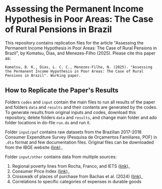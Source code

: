 # Assessing the Permanent Income Hypothesis in Poor Areas: The Case of Rural Pensions in Brazil
This repository contains replication files for the article "Assessing the Permanent Income Hypothesis in Poor Areas: The Case of Rural Pensions in Brazil", by Komatsu, Dias, and Menezes-Filho (2025). Please cite this paper as: 

```
Komatsu, B. K., Dias, L. C. C., Menezes-Filho, N. (2025). "Assessing the Permanent Income Hypothesis in Poor Areas: The Case of Rural Pensions in Brazil". Working paper.
```

## How to Replicate the Paper's Results
Folders `codes` and `input` contain the main files to run all results of the paper and folders `data` and `results` and their contents are generated by the codes. To generate results from original inputs and codes, download this repository, delete folders `data` and `results`, and change main folder and ado folder locations in do-file `run.do` and run it.

Folder `input/pof` contains raw datasets from the Brazilian 2017-2018 Consumer Expenditure Survey (Pesquisa de Orçamentos Familiares, POF) in `.dta` format and few documentation files. Original files can be downloaded from the IBGE website ([link](https://www.ibge.gov.br/estatisticas/sociais/saude/24786-pesquisa-de-orcamentos-familiares-2.html))_

Folder `input/other` contains data from multiple sources:
1. Regional poverty lines from Rocha, Franco, and IETS ([link](http://www.former.iets.org.br/dado/parametros-e-resultados-da-pnad-2014))_
2. Consumer Price Index ([link](https://sidra.ibge.gov.br/Tabela/1100))_
3. Crosswalk of places of purchase from Bachas et al. (2024) ([link](https://github.com/pierrebachas/Informality_Taxes_Redistribution))_
4. Correlations to specific categories of expenses in durable goods
